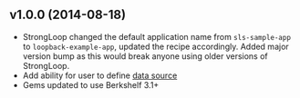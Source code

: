 v1.0.0 (2014-08-18)
-------------------
* StrongLoop changed the default application name from `sls-sample-app` to
  `loopback-example-app`, updated the recipe accordingly. Added major version
  bump as this would break anyone using older versions of StrongLoop.
* Add ability for user to define [data
  source](http://apidocs.strongloop.com/loopback-datasource-juggler/#datasource-new-datasourcename-settings)
* Gems updated to use Berkshelf 3.1+

